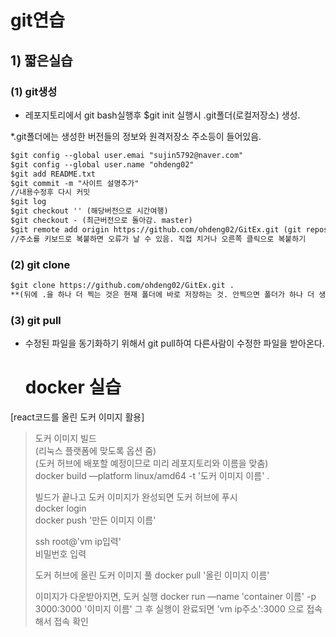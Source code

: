 # git연습

## 1) 짧은실습

### (1) git생성

- 레포지토리에서 git bash실행후 $git init 실행시 .git폴더(로컬저장소) 생성.

*.git폴더에는 생성한 버전들의 정보와 원격저장소 주소등이 들어있음.

```html
$git config --global user.emai "sujin5792@naver.com"
$git config --global user.name "ohdeng02"
$git add README.txt
$git commit -m "사이트 설명추가"
//내용수정후 다시 커밋
$git log
$git checkout '' (해당버전으로 시간여행)
$git checkout - (최근버전으로 돌아감. master)
$git remote add origin https://github.com/ohdeng02/GitEx.git (git repository연결)
//주소를 키보드로 복붙하면 오류가 날 수 있음. 직접 치거나 오른쪽 클릭으로 복붙하기
```

### (2) git clone

```html
$git clone https://github.com/ohdeng02/GitEx.git .
**(뒤에 .을 하나 더 찍는 것은 현재 폴더에 바로 저장하는 것. 안찍으면 폴더가 하나 더 생김!)**
```

### (3) git pull

- 수정된 파일을 동기화하기 위해서 git pull하여 다른사람이 수정한 파일을 받아온다.

  # docker 실습
[react코드를 올린 도커 이미지 활용]
> 도커 이미지 빌드   
> (리눅스 플랫폼에 맞도록 옵션 줌)   
> (도커 허브에 배포할 예정이므로 미리 레포지토리와 이름을 맞춤)   
> docker build —platform linux/amd64 -t '도커 이미지 이름' .   
>   
> 빌드가 끝나고 도커 이미지가 완성되면 도커 허브에 푸시   
> docker login   
> docker push '만든 이미지 이름'   
>   
> ssh root@'vm ip입력'   
> 비밀번호 입력
>
> 도커 허브에 올린 도커 이미지 풀
> docker pull '올린 이미지 이름'
>
> 이미지가 다운받아지면, 도커 실행
> docker run —name 'container 이름' -p 3000:3000 '이미지 이름'
> 그 후 실행이 완료되면 'vm ip주소':3000 으로 접속해서 접속 확인   
  
